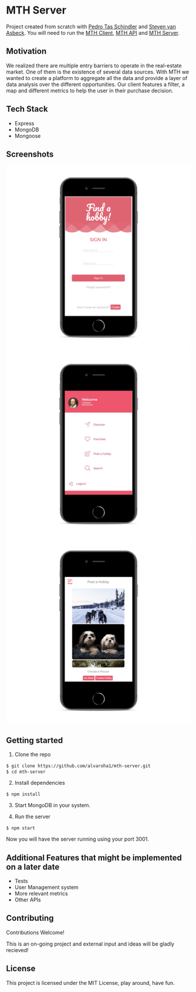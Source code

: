 # MTH Server
Project created from scratch with [Pedro Tas Schindler]( https://github.com/ps3611) and [Steven van Asbeck]( https://github.com/stevenspyramid).
You will need to run the [MTH Client]( https://github.com/alvaroha1/mth-client), [MTH API]( https://github.com/alvaroha1/mth-api) and [MTH Server]( https://github.com/alvaroha1/mth-server).

## Motivation
We realized there are multiple entry barriers to operate in the real-estate market. One of them is the existence of several data sources.
With MTH we wanted to create a platform to aggregate all the data and provide a layer of data analysis over the different opportunities.
Our client features a filter, a map and different metrics to help the user in their purchase decision.

## Tech Stack
* Express
* MongoDB
* Mongoose

## Screenshots
![login](https://github.com/alvaroha1/find-a-hobby-client/blob/master/assets/sc0.png)
![dashboard](https://github.com/alvaroha1/find-a-hobby-client/blob/master/assets/sc1.png)
![select a picture](https://github.com/alvaroha1/find-a-hobby-client/blob/master/assets/sc2.png)

## Getting started

1. Clone the repo

```
$ git clone https://github.com/alvaroha1/mth-server.git
$ cd mth-server
```

2. Install dependencies
```
$ npm install
```
3. Start MongoDB in your system.

4. Run the server 
```
$ npm start
```

Now you will have the server running using your port 3001.

## Additional Features that might be implemented on a later date
* Tests
* User Management system
* More relevant metrics
* Other APIs

## Contributing
Contributions Welcome!

This is an on-going project and external input and ideas will be gladly recieved!

## License
This project is licensed under the MIT License, play around, have fun.


